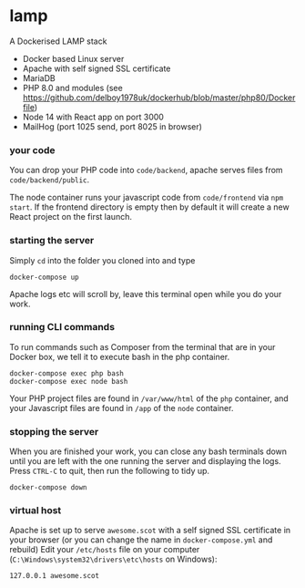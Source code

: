 lamp 
====

A Dockerised LAMP stack

 - Docker based Linux server
 - Apache with self signed SSL certificate
 - MariaDB
 - PHP 8.0 and modules (see https://github.com/delboy1978uk/dockerhub/blob/master/php80/Dockerfile)
 - Node 14 with React app on port 3000
 - MailHog (port 1025 send, port 8025 in browser)

### your code
You can drop your PHP code into `code/backend`, apache serves files from `code/backend/public`. 

The node container runs your javascript code from `code/frontend` via `npm start`. If the frontend directory is empty then by default it
will create a new React project on the first launch.
 
### starting the server
Simply `cd` into the folder you cloned into and type
```
docker-compose up
``` 
Apache logs etc will scroll by, leave this terminal open while you do your work. 

### running CLI commands
To run commands such as Composer from the terminal that are in your Docker box, we tell it to execute bash in the php container.
```
docker-compose exec php bash
docker-compose exec node bash
```
Your PHP project files are found in `/var/www/html` of the `php` container, and your Javascript files are
found in `/app` of the `node` container.
### stopping the server
When you are finished your work, you can close any bash terminals down until you are left with the one running the server 
and displaying the logs. Press `CTRL-C` to quit, then run the following to tidy up.
```
docker-compose down
```
 ### virtual host
 Apache is set up to serve `awesome.scot` with a self signed SSL certificate in your browser (or you can change the name in `docker-compose.yml` and rebuild)
 Edit your `/etc/hosts` file on your computer (`C:\Windows\system32\drivers\etc\hosts` on Windows):
 ```
 127.0.0.1 awesome.scot
 ```


